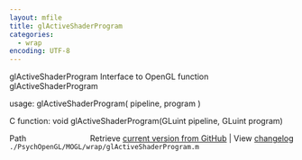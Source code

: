 ```yaml
---
layout: mfile
title: glActiveShaderProgram
categories:
  - wrap
encoding: UTF-8
---
```


glActiveShaderProgram  Interface to OpenGL function glActiveShaderProgram

usage:  glActiveShaderProgram( pipeline, program )

C function:  void glActiveShaderProgram(GLuint pipeline, GLuint program)


<div class="code_header" style="text-align:right;">
  <span style="float:left;">Path&nbsp;&nbsp;</span> <span class="counter">Retrieve <a href=
  "https://raw.github.com/Psychtoolbox-3/Psychtoolbox-3/beta/./PsychOpenGL/MOGL/wrap/glActiveShaderProgram.m">current version from GitHub</a> | View <a href=
  "https://github.com/Psychtoolbox-3/Psychtoolbox-3/commits/beta/./PsychOpenGL/MOGL/wrap/glActiveShaderProgram.m">changelog</a></span>
</div>
<div class="code">
  <code>./PsychOpenGL/MOGL/wrap/glActiveShaderProgram.m</code>
</div>
